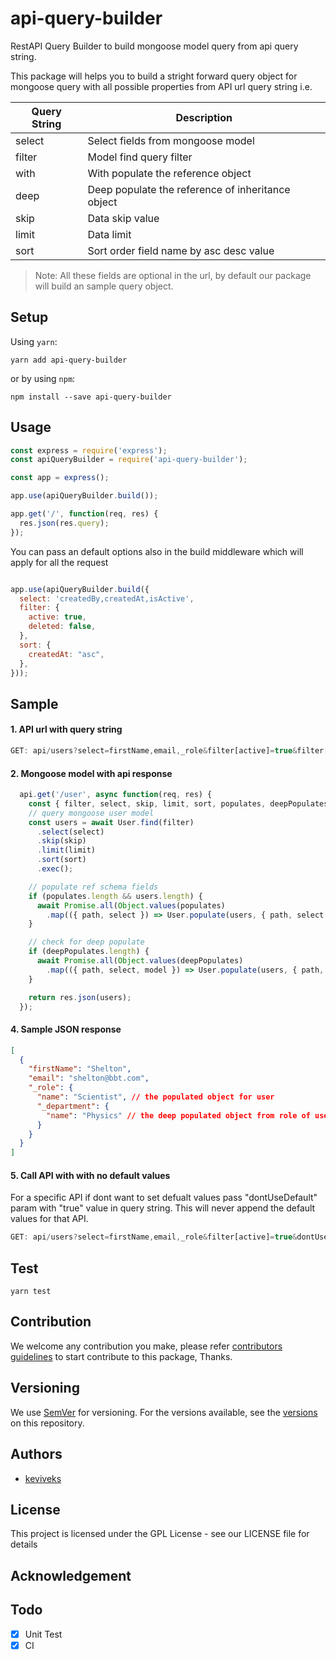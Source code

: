 # api-query-builder
RestAPI Query Builder to build mongoose model query from api query string.

This package will helps you to build a stright forward query object for mongoose query with all possible properties from API url query string i.e.

| Query String  | Description |
|-------------|--------------|
| select  | Select fields from mongoose model  |
| filter | Model find query filter |
| with | With populate the reference object |
| deep | Deep populate the reference of inheritance object  |
| skip | Data skip value |
| limit | Data limit |
| sort | Sort order field name by asc desc value |

> Note: All these fields are optional in the url, by default our package will build an sample query object.

## Setup

Using `yarn`:

```shell
yarn add api-query-builder
```

or by using `npm`:

```shell
npm install --save api-query-builder
```

## Usage

```js
const express = require('express');
const apiQueryBuilder = require('api-query-builder');

const app = express();

app.use(apiQueryBuilder.build());

app.get('/', function(req, res) {
  res.json(res.query);
});
```

You can pass an default options also in the build middleware which will apply for all the request

```js

app.use(apiQueryBuilder.build({
  select: 'createdBy,createdAt,isActive',
  filter: {
    active: true,
    deleted: false,
  },
  sort: {
    createdAt: "asc",
  },
}));

```

## Sample

#### 1. API url with query string

```js
GET: api/users?select=firstName,email,_role&filter[active]=true&filter[createdAt][$gt]=2018-09-09&with[_role]=name,_department_&deep[_role._department]=name&skip=0&limit=10&sort[createdAt]=desc
```

#### 2. Mongoose model with api response

```js
  api.get('/user', async function(req, res) {
    const { filter, select, skip, limit, sort, populates, deepPopulates } = req.query;
    // query mongoose user model
    const users = await User.find(filter)
      .select(select)
      .skip(skip)
      .limit(limit)
      .sort(sort)
      .exec();

    // populate ref schema fields
    if (populates.length && users.length) {
      await Promise.all(Object.values(populates)
        .map(({ path, select }) => User.populate(users, { path, select })));
    }

    // check for deep populate
    if (deepPopulates.length) {
      await Promise.all(Object.values(deepPopulates)
        .map(({ path, select, model }) => User.populate(users, { path, select, model })));
    }

    return res.json(users);
  });
```

#### 4. Sample JSON response

```json
[
  {
    "firstName": "Shelton",
    "email": "shelton@bbt.com",
    "_role": {
      "name": "Scientist", // the populated object for user
      "_department": {
        "name": "Physics" // the deep populated object from role of user
      }
    }
  }
]
```

#### 5. Call API with with no default values

  For a specific API if dont want to set defualt values pass "dontUseDefault" param with "true" value in query string. This will never append the default values for that API.

```js
GET: api/users?select=firstName,email,_role&filter[active]=true&dontUseDefault=true
```

## Test

```shell
yarn test
```

## Contribution

We welcome any contribution you make, please refer [contributors guidelines](https://help.github.com/articles/setting-guidelines-for-repository-contributors/) to start contribute to this package, Thanks.

## Versioning

We use [SemVer](http://semver.org/) for versioning. For the versions available, see the [versions](https://github.com/keviveks/api-query-builder/releases) on this repository.

## Authors

- [keviveks](https://github.com/keviveks)

## License

This project is licensed under the GPL License - see our LICENSE file for details

## Acknowledgement

## Todo

- [x] Unit Test
- [x] CI
